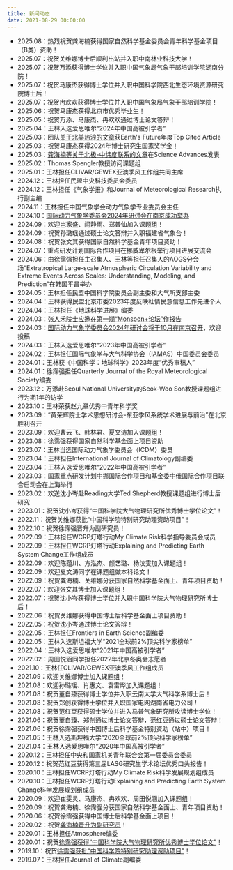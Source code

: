 ```yaml
---
title: 新闻动态
date: 2021-08-29 00:00:00
---
```

- 2025.08：热烈祝贺龚海楠获得国家自然科学基金委员会青年科学基金项目（B类）资助！
- 2025.07：祝贺关维娜博士后顺利出站并入职中南林业科技大学！
- 2025.07：祝贺万添获得博士学位并入职中国气象局气象干部培训学院湖南分院！
- 2025.07：祝贺马康杰获得博士学位并入职中国科学院西北生态环境资源研究院博士后！
- 2025.07：祝贺冉欢欢获得博士学位并入职中国气象局气象干部培训学院！
- 2025.06：祝贺马康杰获得北京市优秀毕业生！
- 2025.05：祝贺万添、马康杰、冉欢欢通过博士论文答辩！
- 2025.04：王林入选爱思唯尔“2024年中国高被引学者”
- 2025.03：团队[关于北美热浪的文章](https://doi.org/10.1029/2022EF003437)获Earth's Future年度Top Cited Article
- 2025.03：祝贺马康杰获得2024年博士研究生国家奖学金！
- 2025.03：[龚海楠等关于北极-中纬度联系的文章](https://www.science.org/doi/10.1126/sciadv.adq9461)在Science Advances发表
- 2025.02：Thomas Spengler教授访问课题组
- 2025.01：王林担任CLIVAR/GEWEX亚澳季风工作组共同主席
- 2024.12：王林担任民盟中央科技委员会委员
- 2024.12：王林担任《气象学报》和Journal of Meteorological Research执行副主编
- 2024.11：王林担任中国气象学会动力气象学专业委员会主任
- 2024.10：[国际动力气象学委员会2024年研讨会在南京成功举办](https://iap.cas.cn/gb/xwdt/zhxw/202411/t20241111_7436992.html)
- 2024.09：欢迎岂家盛、闫静雨、郑普仙加入课题组！
- 2024.09：祝贺孙璐瑶通过硕士论文答辩并入职福建省气象台！
- 2024.08：祝贺张文其获得国家自然科学基金青年项目资助！
- 2024.07：重点研发计划国际合作项目在挪威卑尔根举行项目进展交流会
- 2024.06：由徐霈强担任主召集人、王林等担任召集人的AOGS分会场“Extratropical Large-scale Atmospheric Circulation Variability and Extreme Events Across Scales: Understanding, Modeling, and Prediction”在韩国平昌举办
- 2024.05：王林担任民盟中国科学院委员会副主委和大气所支部主委
- 2024.04：王林获得民盟北京市委2023年度反映社情民意信息工作先进个人
- 2024.04：王林担任《地球科学进展》编委
- 2024.03：[张人禾院士应邀在第一期“Monsoon+论坛”作报告](https://iap.cas.cn/gb/xwdt/zhxw/202403/t20240313_7024995.html)
- 2024.03：[国际动力气象学委员会2024年研讨会将于10月在南京召开](https://icdm2024.nju.edu.cn/)，欢迎投稿
- 2024.03：王林入选爱思唯尔“2023年中国高被引学者”
- 2024.02：王林担任国际气象学与大气科学协会（IAMAS）中国委员会委员
- 2024.01：王林获《中国科学：地球科学》2023年度“优秀审稿人”
- 2024.01：徐霈强担任Quarterly Journal of the Royal Meteorological Society编委
- 2023.12：万添赴Seoul National University的Seok-Woo Son教授课题组进行为期1年的访学
- 2023.10：王林荣获赵九章优秀中青年科学奖
- 2023.09：“黄荣辉院士学术思想研讨会-东亚季风系统学术进展与前沿”在北京胜利召开
- 2023.09：欢迎曹云飞、韩林君、夏文涛加入课题组！
- 2023.08：徐霈强获得国家自然科学基金面上项目资助
- 2023.07：王林当选国际动力气象学委员会（ICDM）委员
- 2023.04：王林担任International Journal of Climatology副编委
- 2023.04：王林入选爱思唯尔“2022年中国高被引学者”
- 2023.03：国家重点研发计划中挪国际合作项目和基金委中俄国际合作项目联合启动会在上海举行
- 2023.02：欢送沈小岑赴Reading大学Ted Shepherd教授课题组进行博士后研究
- 2023.01：祝贺沈小岑获得“中国科学院大气物理研究所优秀博士学位论文”！
- 2022.11：祝贺关维娜获批“中国科学院特别研究助理资助项目”！
- 2022.10：祝贺徐霈强晋升为副研究员！
- 2022.09：王林担任WCRP灯塔行动My Climate Risk科学指导委员会成员
- 2022.09：王林担任WCRP灯塔行动Explaining and Predicting Earth System Change工作组成员
- 2022.09：欢迎陈蕴川、方泓杰、颜艺璐、杨汶雯加入课题组！
- 2022.09：欢迎夏文涛同学在课题组做本科论文！
- 2022.09：祝贺龚海楠、关维娜分获国家自然科学基金面上、青年项目资助！
- 2022.07：欢迎张文其博士加入课题组！
- 2022.07：祝贺沈小岑获得博士学位并入职中国科学院大气物理研究所博士后！
- 2022.06：祝贺关维娜获得中国博士后科学基金面上项目资助！
- 2022.05：祝贺沈小岑通过博士论文答辩！
- 2022.05：王林担任Frontiers in Earth Science副编委
- 2022.05：王林入选斯坦福大学“2021全球前2%顶尖科学家榜单”
- 2022.04：王林入选爱思唯尔“2021年中国高被引学者”
- 2022.02：周田悦涵同学担任2022年北京冬奥会志愿者
- 2021.10：王林任CLIVAR/GEWEX亚澳季风工作组成员
- 2021.09：欢迎关维娜博士加入课题组！
- 2021.08：欢迎孙璐瑶、肖惠文、袁雷烨加入课题组！
- 2021.08：祝贺董自臻获得博士学位并入职云南大学大气科学系博士后！
- 2021.08：祝贺郑创获得博士学位并入职国家电网湖南省电力公司！
- 2021.08：祝贺范红豆获得硕士学位并进入马普气象研究所攻读博士学位！
- 2021.06：祝贺董自臻、郑创通过博士论文答辩，范红豆通过硕士论文答辩！
- 2021.06：祝贺徐霈强获得中国博士后科学基金特别资助（站中）项目！
- 2021.05：王林入选斯坦福大学“2020全球前2%顶尖科学家榜单”
- 2021.04：王林入选爱思唯尔“2020年中国高被引学者”
- 2020.12：王林担任中央和国家机关青年联合会第一届委员会委员
- 2020.12：祝贺范红豆获得第三届LASG研究生学术论坛优秀口头报告！
- 2020.10：王林担任WCRP灯塔行动My Climate Risk科学发展规划组成员
- 2020.10：王林担任WCRP灯塔行动Explaining and Predicting Earth System Change科学发展规划组成员
- 2020.09：欢迎崔雯灵、马康杰、冉欢欢、周田悦涵加入课题组！
- 2020.09：祝贺龚海楠、徐霈强分获国家自然科学基金面上、青年项目资助！
- 2020.06：祝贺徐霈强获得中国博士后科学基金面上项目！
- 2020.02：祝贺[龚海楠晋升为副研究员](http://www.iap.cas.cn/jgsz/glbm/zzrsc/rzrm/202002/t20200227_5506554.html)！
- 2020.01：王林担任Atmosphere编委
- 2020.01：祝贺[徐霈强获得“中国科学院大气物理研究所优秀博士学位论文”](http://www.iap.cas.cn/yjsjy/dtxx/202001/t20200102_5481818.html)！
- 2019.10：祝贺[徐霈强获批“中国科学院特别研究助理资助项目”](http://www.gyig.cas.cn/sngg/tzgg/201907/P020190722376578939381.pdf)！
- 2019.07：王林担任Journal of Climate副编委

